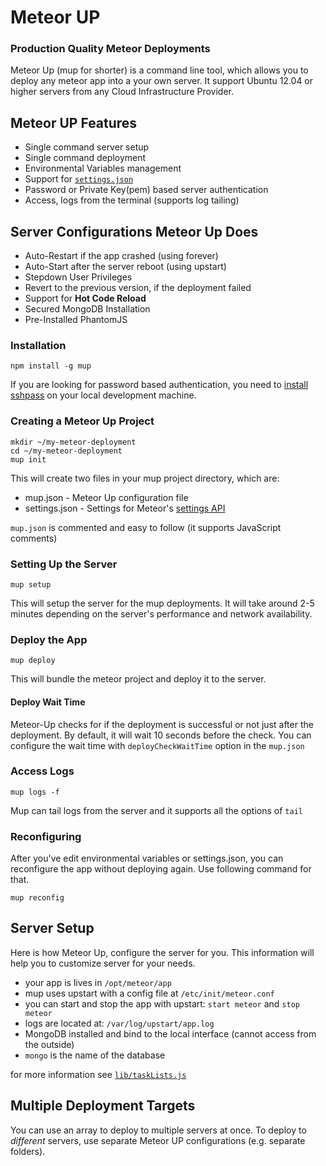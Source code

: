# Meteor UP
### Production Quality Meteor Deployments

Meteor Up (mup for shorter) is a command line tool, which allows you to deploy any meteor app into a your own server. It support Ubuntu 12.04 or higher servers from any Cloud Infrastructure Provider.

## Meteor UP Features

* Single command server setup
* Single command deployment
* Environmental Variables management
* Support for [`settings.json`](http://docs.meteor.com/#meteor_settings)
* Password or Private Key(pem) based server authentication
* Access, logs from the terminal (supports log tailing)

## Server Configurations Meteor Up Does

* Auto-Restart if the app crashed (using forever)
* Auto-Start after the server reboot (using upstart)
* Stepdown User Privileges
* Revert to the previous version, if the deployment failed
* Support for **Hot Code Reload**
* Secured MongoDB Installation
* Pre-Installed PhantomJS

### Installation

    npm install -g mup

If you are looking for password based authentication, you need to [install sshpass](https://gist.github.com/arunoda/7790979) on your local development machine.

### Creating a Meteor Up Project

    mkdir ~/my-meteor-deployment
    cd ~/my-meteor-deployment
    mup init

This will create two files in your mup project directory, which are:

  * mup.json - Meteor Up configuration file
  * settings.json - Settings for Meteor's [settings API](http://docs.meteor.com/#meteor_settings)

`mup.json` is commented and easy to follow (it supports JavaScript comments)

### Setting Up the Server

    mup setup

This will setup the server for the mup deployments. It will take around 2-5 minutes depending on the server's performance and network availability.

### Deploy the App

    mup deploy

This will bundle the meteor project and deploy it to the server.

#### Deploy Wait Time
Meteor-Up checks for if the deployment is successful or not just after the deployment. By default, it will wait 10 seconds before the check. You can configure the wait time with `deployCheckWaitTime` option in the `mup.json`

### Access Logs

    mup logs -f

Mup can tail logs from the server and it supports all the options of `tail`

### Reconfiguring

After you've edit environmental variables or settings.json, you can reconfigure the app without deploying again. Use following command for that.

    mup reconfig

## Server Setup

Here is how Meteor Up, configure the server for you. This information will help you to customize server for your needs.

* your app is lives in `/opt/meteor/app`
* mup uses upstart with a config file at `/etc/init/meteor.conf`
* you can start and stop the app with upstart: `start meteor` and `stop meteor`
* logs are located at: `/var/log/upstart/app.log`
* MongoDB installed and bind to the local interface (cannot access from the outside)
* `mongo` is the name of the database

for more information see [`lib/taskLists.js`](https://github.com/arunoda/meteor-up/blob/master/lib/taskLists.js)

## Multiple Deployment Targets

You can use an array to deploy to multiple servers at once. To deploy to *different* servers, use separate Meteor UP configurations (e.g. separate folders).
